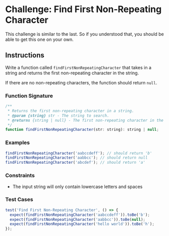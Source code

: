 # Challenge: Find First Non-Repeating Character

This challenge is similar to the last. So if you understood that, you should be able to get this one on your own.

## Instructions

Write a function called `findFirstNonRepeatingCharacter` that takes in a string and returns the first non-repeating character in the string.

If there are no non-repeating characters, the function should return `null`.

### Function Signature

```js
/**
 * Returns the first non-repeating character in a string.
 * @param {string} str - The string to search.
 * @returns {string | null} - The first non-repeating character in the string or null if there are no non-repeating characters.
 */
function findFirstNonRepeatingCharacter(str: string): string | null;
```

### Examples

```js
findFirstNonRepeatingCharacter('aabccdeff'); // should return 'b'
findFirstNonRepeatingCharacter('aabbcc'); // should return null
findFirstNonRepeatingCharacter('abcdef'); // should return 'a'
```

### Constraints

- The input string will only contain lowercase letters and spaces

### Test Cases

```js
test('Find First Non-Repeating Character', () => {
  expect(findFirstNonRepeatingCharacter('aabccdeff')).toBe('b');
  expect(findFirstNonRepeatingCharacter('aabbcc')).toBe(null);
  expect(findFirstNonRepeatingCharacter('hello world')).toBe('h');
});
```